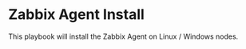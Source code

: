 Zabbix Agent Install
=====================

This playbook will install the Zabbix Agent on Linux / Windows nodes.
